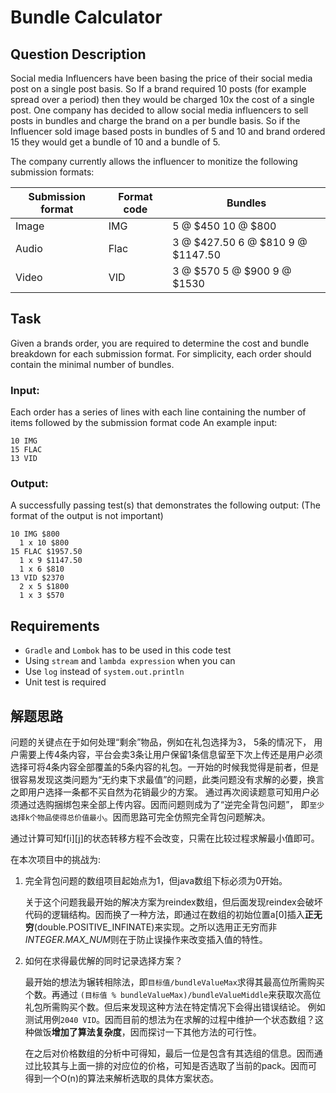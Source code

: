 # Bundle Calculator

## Question Description
Social media Influencers have been basing the price of their social media post on a single post basis. So If a brand required 10 posts (for example spread over a period) then they would be charged 10x the cost of a single post. One company has decided to allow social media influencers to sell posts in bundles and charge the brand on a per bundle basis. So if the Influencer sold image based posts in bundles of 5 and 10 and brand ordered 15 they would get a bundle of 10 and a bundle of 5.

The company currently allows the influencer to monitize the following submission formats:

Submission format | Format code | Bundles
----------------- | ----------- | -------
Image | IMG | 5 @ $450 10 @ $800
Audio | Flac | 3 @ $427.50 6 @ $810 9 @ $1147.50
Video | VID | 3 @ $570 5 @ $900 9 @ $1530

## Task

Given a brands order, you are required to determine the cost and bundle breakdown for each submission format. For simplicity, each order should contain the minimal number of bundles.

### Input:
Each order has a series of lines with each line containing the number of items followed by the submission format code
An example input:
```
10 IMG
15 FLAC
13 VID
```

### Output:
A successfully passing test(s) that demonstrates the following output: (The format of the output is not important)
```
10 IMG $800
  1 x 10 $800
15 FLAC $1957.50
  1 x 9 $1147.50
  1 x 6 $810
13 VID $2370
  2 x 5 $1800
  1 x 3 $570
```



## Requirements

* `Gradle` and `Lombok` has to be used in this code test
* Using `stream` and `lambda expression` when you can
* Use `log` instead of `system.out.println`
* Unit test is required

## 解题思路
问题的关键点在于如何处理“剩余”物品，例如在礼包选择为3， 5条的情况下， 用户需要上传4条内容，平台会卖3条让用户保留1条信息留至下次上传还是用户必须选择可将4条内容全部覆盖的5条内容的礼包。一开始的时候我觉得是前者，但是很容易发现这类问题为“无约束下求最值”的问题，此类问题没有求解的必要，换言之即用户选择一条都不买自然为花销最少的方案。
通过再次阅读题意可知用户必须通过选购捆绑包来全部上传内容。因而问题则成为了“逆完全背包问题”， 即`至少选择k个物品使得总价值最小`。因而思路可完全仿照完全背包问题解决。

通过计算可知f[i][j]的状态转移方程不会改变，只需在比较过程求解最小值即可。

在本次项目中的挑战为:
1. 完全背包问题的数组项目起始点为1，但java数组下标必须为0开始。
   
    关于这个问题我最开始的解决方案为reindex数组，但后面发现reindex会破坏代码的逻辑结构。因而换了一种方法，即通过在数组的初始位置a[0]插入**正无穷**(double.POSITIVE_INFINATE)来实现。之所以选用正无穷而非*INTEGER.MAX_NUM*则在于防止误操作来改变插入值的特性。

2. 如何在求得最优解的同时记录选择方案？

    最开始的想法为辗转相除法，即`目标值/bundleValueMax`求得其最高位所需购买个数。再通过 `(目标值 % bundleValueMax)/bundleValueMiddle`来获取次高位礼包所需购买个数。但后来发现这种方法在特定情况下会得出错误结论。
例如测试用例`2040 VID`。因而目前的想法为在求解的过程中维护一个状态数组？这种做饭**增加了算法复杂度**，因而探讨一下其他方法的可行性。
   
   在之后对价格数组的分析中可得知，最后一位是包含有其选组的信息。因而通过比较其与上面一排的对应位的价格，可知是否选取了当前的pack。因而可得到一个O(n)的算法来解析选取的具体方案状态。








